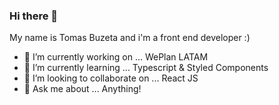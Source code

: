 ### Hi there 👋

My name is Tomas Buzeta and i'm a front end developer :)

- 🔭 I’m currently working on ... WePlan LATAM
- 🌱 I’m currently learning ... Typescript & Styled Components
- 👯 I’m looking to collaborate on ... React JS
- 💬 Ask me about ... Anything!

